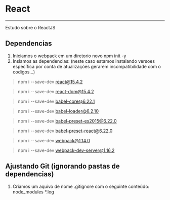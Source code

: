 # React
----
Estudo sobre o ReactJS


## Dependencias

1. Iniciamos o webpack em um diretorio novo npm init -y
2. Inslamos as dependencias: (neste caso estamos instalando versoes específica por conta de atualizações gerarem incompatibilidade com o codigos...)

> npm i --save-dev react@15.4.2

> npm i --save-dev react-dom@15.4.2

> npm i --save-dev babel-core@6.22.1

> npm i --save-dev babel-loader@6.2.10

> npm i --save-dev babel-preset-es2015@6.22.0

> npm i --save-dev babel-preset-react@6.22.0

> npm i --save-dev webpack@1.14.0

> npm i --save-dev webpack-dev-server@1.16.2 



## Ajustando Git (ignorando pastas de dependencias)

1. Criamos um aquivo de nome .gitignore com o seguinte conteúdo:
    node_modules
    *.log


